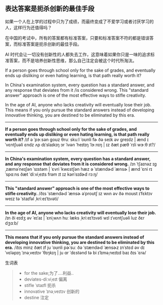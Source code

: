 ## 表达答案是扼杀创新的最佳手段

如果一个人在上学的过程中只为了成绩，而最终变成了不爱学习或者讨厌学习的人，这样行为还值得吗？

在中国的考试中，所有的答案都有标准答案，只要和标准答案不符的都是错误答案，而标准答案是扼杀创新的最佳手段。

AI 时代会让一切没有创新性的人都失去工作，这意味着如果你只是一味的追求标准答案，而不是培养创新性思维，那么自己注定会被这个时代所淘汰。

If a person goes through school only for the sake of grades, and eventually ends up disliking or even hating learning, is that path really worth it?

In China's examination system, every question has a standard answer, and any response that deviates from it /is considered wrong. This "standard answer" approach is one of the most effective ways to stifle creativity.

In the age of AI, anyone who lacks creativity will eventually lose their job. This means if you only pursue the standard answers instead of developing innovative thinking, you are destined to be eliminated by this era.

------
 **If a person goes through school only for the sake of grades, and eventually ends up disliking or even hating learning, is that path really worth it?**
 /ɪf ə ˈpɝːsən ɡoʊz θruː skuːl ˈoʊnli fɚ ðə seɪk əv ɡreɪdz | ænd ɪˈvɛntʃuəli ɛndz ʌp dɪˈslaɪkɪŋ ɔr ˈivən ˈheɪtɪŋ ˈlɝːnɪŋ | ɪz ðæt pæθ ˈrɪli wɝːθ ɪt?/

------
 **In China's examination system, every question has a standard answer, and any response that deviates from it is considered wrong.**
 /ɪn ˈtʃaɪnəz ɪɡˌzæməˈneɪʃən ˈsɪstəm | ˈɛvri ˈkwɛstʃən hæz ə ˈstændɚd ˈænsɚ | ænd ˈɛni rɪˈspɑːns ðæt ˈdiːviˌeɪts frəm ɪt ɪz kənˈsɪdɚd rɔːŋ/

------
 **This "standard answer" approach is one of the most effective ways to stifle creativity.**
 /ðɪs ˈstændɚd ˈænsɚ əˈproʊtʃ ɪz wʌn əv ðə moʊst ɪˈfɛktɪv weɪz tə ˈstaɪfəl ˌkriːeɪˈtɪvəti/

------
 **In the age of AI, anyone who lacks creativity will eventually lose their job.**
 /ɪn ði eɪdʒ əv ˈeɪˈaɪ | ˈɛniˌwʌn huː læks ˌkriːeɪˈtɪvəti wɪl ɪˈvɛntʃuəli luz ðɛr dʒɑːb/

------

 **This means that if you only pursue the standard answers instead of developing innovative thinking, you are destined to be eliminated by this era.**
 /ðɪs minz ðæt ɪf ju ˈoʊnli pɚˈsuː ðə ˈstændɚd ˈænsɚz ɪnˈstɛd əv dɪˈvɛləpɪŋ ˈɪnəˌveɪtɪv ˈθɪŋkɪŋ | ju ɑr ˈdɛstənd tə bi ɪˈlɪməˌneɪtɪd baɪ ðɪs ˈɛrə/

生词表

> -  for the sake;为了....利益..
> - deviates-diːviˌeɪt  偏离
> - stifle ˈstaɪfl  扼杀
> - innovative  ˈɪnəˌveɪtɪv 创新的
> - destine 注定
